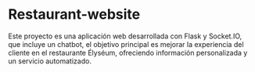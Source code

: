 # Restaurant-website
Este proyecto es una aplicación web desarrollada con Flask y Socket.IO, que incluye un chatbot, el objetivo principal es mejorar la experiencia del cliente en el restaurante Élyséum, ofreciendo información personalizada y un servicio automatizado.
